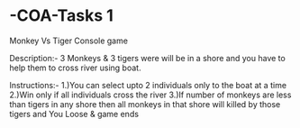 # -COA-Tasks 1
Monkey Vs Tiger Console game

Description:-
  3 Monkeys & 3 tigers were will be in a shore and you have to help them to cross river using boat. 

Instructions:-
1.)You can select upto 2 individuals only to the boat at a time
2.)Win only if all individuals cross the river
3.)If number of monkeys are less than tigers in any shore then all monkeys in that shore will killed by those tigers and You Loose & game ends 
